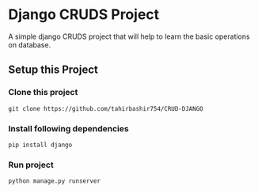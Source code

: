 # Django CRUDS Project
A simple django CRUDS project that will help to learn the basic operations on database.

## Setup this Project

### Clone this project
```
git clone https://github.com/tahirbashir754/CRUD-DJANGO
```

### Install following dependencies
```
pip install django
```

### Run project
```
python manage.py runserver
```
